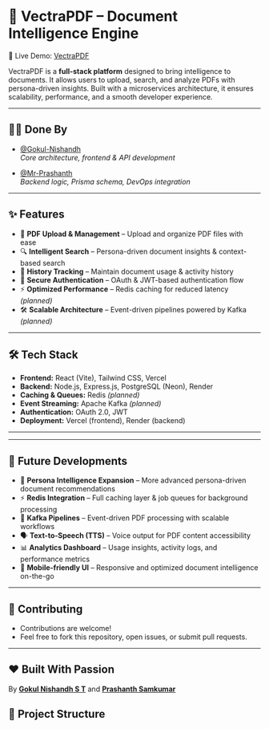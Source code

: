# 📄 VectraPDF – Document Intelligence Engine

🚀 Live Demo: [VectraPDF](https://vectra-pdf.vercel.app/)

VectraPDF is a **full-stack platform** designed to bring intelligence to documents. It allows users to upload, search, and analyze PDFs with persona-driven insights. Built with a microservices architecture, it ensures scalability, performance, and a smooth developer experience.

---

## 👨‍💻 Done By

- [@Gokul-Nishandh](https://github.com/Gokul-Nishandh)  
  *Core architecture, frontend & API development*  

- [@Mr-Prashanth](https://github.com/Mr-Prashanth)  
  *Backend logic, Prisma schema, DevOps integration*  

---

## ✨ Features

- 📂 **PDF Upload & Management** – Upload and organize PDF files with ease  
- 🔍 **Intelligent Search** – Persona-driven document insights & context-based search  
- 📜 **History Tracking** – Maintain document usage & activity history  
- 🔑 **Secure Authentication** – OAuth & JWT-based authentication flow  
- ⚡ **Optimized Performance** – Redis caching for reduced latency *(planned)*  
- 🛠️ **Scalable Architecture** – Event-driven pipelines powered by Kafka *(planned)*  

---

## 🛠️ Tech Stack

- **Frontend:** React (Vite), Tailwind CSS, Vercel  
- **Backend:** Node.js, Express.js, PostgreSQL (Neon), Render  
- **Caching & Queues:** Redis *(planned)*  
- **Event Streaming:** Apache Kafka *(planned)*  
- **Authentication:** OAuth 2.0, JWT  
- **Deployment:** Vercel (frontend), Render (backend)  

---


---

## 🔮 Future Developments

- 🎯 **Persona Intelligence Expansion** – More advanced persona-driven document recommendations  
- ⚡ **Redis Integration** – Full caching layer & job queues for background processing  
- 🔄 **Kafka Pipelines** – Event-driven PDF processing with scalable workflows  
- 🗣️ **Text-to-Speech (TTS)** – Voice output for PDF content accessibility  
- 📊 **Analytics Dashboard** – Usage insights, activity logs, and performance metrics  
- 📱 **Mobile-friendly UI** – Responsive and optimized document intelligence on-the-go  

---

## 🤝 Contributing

- Contributions are welcome!  
- Feel free to fork this repository, open issues, or submit pull requests.  

---

## ❤️ Built With Passion

By **[Gokul Nishandh S T](https://github.com/Gokul-Nishandh)** and **[Prashanth Samkumar](https://github.com/Mr-Prashanth)**  


## 📂 Project Structure

